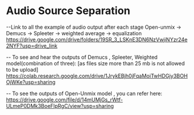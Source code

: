 # Audio Source Separation 

--Link to all the example of audio output after each stage Open-unmix -> Demucs -> Spleeter -> weighted average -> equalization
https://drive.google.com/drive/folders/19SR_3_LSKnE3DN6NzVwjiNYzr24e2NYF?usp=drive_link

-- To see and hear the outputs of Demucs , Spleeter, Weighted model(combination of three):
 [as files size more than 25 mb is not allowed to be upload]
https://colab.research.google.com/drive/1JrykEBjh0jFqaMoiTwHDGjy3BOHOjWKe?usp=sharing

-- To see  the outputs of Open-Unmix model , you can refer here: 
https://drive.google.com/file/d/14mUMjGs_rWtf-ULmeP0DMk3BoeFlpRgC/view?usp=sharing
